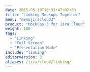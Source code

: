 ```yaml
---
date: 2015-05-10T10:33:47+02:00
title: "Linking Mockups Together"
menu: "menujiracloud3"
product: "Mockups 3 for Jira Cloud"
weight: 180
tags:
  - "Linking"
  - "Full Screen"
  - "Presentation Mode"
include: "linking"
editorversion: 3
aliases: /jira/cloud/linking/
---
```

